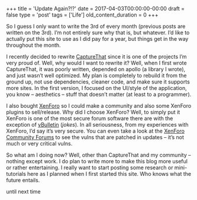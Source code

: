 +++
title = 'Update Again?!?'
date = 2017-04-03T00:00:00-00:00
draft = false
type = 'post'
tags = ['Life']
old_content_duration = 0
+++

<p>So I guess I only want to write the 3rd of every month (previous posts are written on the 3rd). I&rsquo;m not entirely sure why that is, but whatever. I&rsquo;d like to actually put this site to use as I did pay for a year, but things get in the way throughout the month.</p>
<p>I recently decided to rewrite <a href="https://github.com/trdwll/CaptureThat" target="_blank" rel="noopener">CaptureThat</a> since it is one of the projects I&rsquo;m very proud of. Well, why would I want to rewrite it? Well, when I first wrote CaptureThat, it was poorly written, depended on apollo (a library I wrote), and just wasn&rsquo;t well optimized. My plan is completely to rebuild it from the ground up, not use dependencies, cleaner code, and make sure it supports more sites. In the first version, I focused on the UI/style of the application, you know &ndash; aesthetics &ndash; stuff that doesn&rsquo;t matter (at least to a programmer).</p>
<p>I also bought <a href="https://xenforo.com" target="_blank" rel="noopener">XenForo</a> so I could make a community and also some XenForo plugins to sell/release. Why did I choose XenForo? Well, to simply put it XenForo is one of the most secure forum software there are with the exception of <a href="https://vbulletin.com" target="_blank" rel="noopener">vBulletin</a> (<em>jokes</em>). In all seriousness, from my experiences with XenForo, I&rsquo;d say it&rsquo;s very secure. You can even take a look at the <a href="https://xenforo.com/community/forums/announcements/" target="_blank" rel="noopener">XenForo Community Forums</a> to see the vulns that are patched in updates &ndash; it&rsquo;s not much or very critical vulns.</p>
<p>So what am I doing now? Well, other than CaptureThat and my community &ndash; nothing except work. I do plan to write more to make this blog more useful or rather entertaining. I really want to start posting some research or mini-tutorials here as I planned when I first started this site. Who knows what the future entails.</p>
<p>until next time</p>